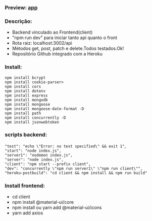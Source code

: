 ### Preview: [app](https://login-teste2.herokuapp.com/admin/login)
### Descrição:
- Backend vinculado ao Frontend(client)<br>
- "npm run dev" para iniciar tanto api quanto o front<br>
- Rota raiz: localhost:3002/api<br>
- Métodos get, post, patch e delete.Todos testados.Ok!<br> 
- Repositório Github integrado com a Heroku<br>

### Install:
`npm install bcrypt`<br>
`npm install cookie-parser>`<br>
`npm install cors`<br>
`npm install dotenv`<br>
`npm install express`<br>
`npm install mongodb`<br>
`npm install mongoose`<br>
`npm install mongoose-date-format -D`<br>
`npm install path`<br>
`npm install concurrently -D`<br>
`npm install jsonwebtoken`<br>

### scripts backend:
<!-- `"client": "npm start --prefix client",`<br>
 `"dev": "concurrently \"npm run server\" \"npm run client\"",`<br>    
 `"server": "nodemon index.js",`<br>
 `"start": "node index.js",`<br>
 `"heroku-postbuild": "cd client && npm install && npm run build"`<br> -->
 `"test": "echo \"Error: no test specified\" && exit 1"`,<br>
    `"start": "node index.js",`<br>
    `"server1": "nodemon index.js",`<br>
    `"server": "node index.js",`<br>
    `"client": "npm start --prefix client",`<br>
    `"dev": "concurrently \"npm run server1\" \"npm run client\"",`<br>
    `"heroku-postbuild": "cd client && npm install && npm run build"`<br>

 ### Install frontend:
 * cd client<br>
 * npm install @material-ui/core<br>
 * npm install ou yarn add @material-ui/icons<br>
 * yarn add axios<br>



